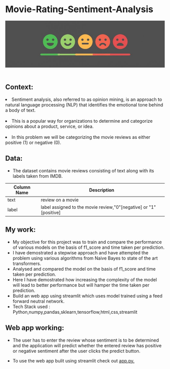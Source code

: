 # Movie-Rating-Sentiment-Analysis
<center><img src= "https://raw.githubusercontent.com/ashwinshetgaonkar/kaggle-kernel-images/main/sentiment-analysis.jpg" alt ="Movie Rating" style='width:600px;'></center><br>

## Context:
<li>Sentiment analysis, also referred to as opinion mining, is an approach to natural language processing (NLP) that identifies the emotional tone behind a body of text.</li><br>
    <li>This is a popular way for organizations to determine and categorize opinions about a product, service, or idea.</li><br>
    <li>In this problem we will be categorizing the movie reviews as either positive (1) or negative (0). </li></h3>


## Data:
* The dataset contains movie reviews consisting of text along with its labels taken from IMDB.

|Column Name| Description|
|----------|-------------|
|text|review on a movie|
|label|label assigned to the movie review,"0"[negative] or "1"[positive]|



## My work:
* My objective for this project was to train and compare the performance of various models on the basis of f1_score and time taken per prediction.
* I have demostrated a stepwise approach and have attempted the problem using various algorithms from Naive Bayes to state of the art transformers.
* Analysed and compared the model on the basis of f1_score and time taken per prediction.
* Here I have demostrated how increasing the complexity of the model will lead to better performance but will hamper the time taken per prediction.
* Build an web app using streamlit which uses model trained using a feed forward neutral network.
* Tech Stack used : Python,numpy,pandas,sklearn,tensorflow,html,css,streamlit


## Web app working:
* The user has to enter the review whose sentiment is to be determined and the application will predict whether the entered review has positive or negative sentiment after the user clicks the predict button.

* To use the web app bulit using streamlit check out [app.py.](https://share.streamlit.io/ashwinshetgaonkar/movie-rating-sentiment-analysis/main/app.py)


